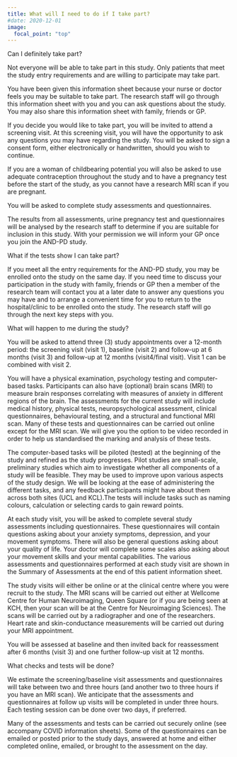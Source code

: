 ```yaml
---
title: What will I need to do if I take part?
#date: 2020-12-01
image:
  focal_point: "top"
---
```


<!--more-->

Can I definitely take part?

Not everyone will be able to take part in this study. Only patients that meet the study entry requirements and are willing to participate may take part.

You have been given this information sheet because your nurse or doctor feels you may be suitable to take part. The research staff will go through this information sheet with you and you can ask questions about the study. You may also share this information sheet with family, friends or GP.

If you decide you would like to take part, you will be invited to attend a screening visit. At this screening visit, you will have the opportunity to ask any questions you may have regarding the study. You will be asked to sign a consent form, either electronically or handwritten, should you wish to continue.

If you are a woman of childbearing potential you will also be asked to use adequate contraception throughout the study and to have a pregnancy test before the start of the study, as you cannot have a research MRI scan if you are pregnant.

You will be asked to complete study assessments and questionnaires.

The results from all assessments, urine pregnancy test and questionnaires will be analysed by the research staff to determine if you are suitable for inclusion in this study. With your permission we will inform your GP once you join the AND-PD study.

What if the tests show I can take part?

If you meet all the entry requirements for the AND-PD study, you may be enrolled onto the study on the same day. If you need time to discuss your participation in the study with family, friends or GP then a member of the research team will contact you at a later date to answer any questions you may have and to arrange a convenient time for you to return to the hospital/clinic to be enrolled onto the study. The research staff will go through the next key steps with you.

What will happen to me during the study?

You will be asked to attend three (3) study appointments over a 12-month period: the screening visit (visit 1), baseline (visit 2) and follow-up at 6 months (visit 3) and follow-up at 12 months (visit4/final visit). Visit 1 can be combined with visit 2.

You will have a physical examination, psychology testing and computer-based tasks. Participants can also have (optional) brain scans (MRI) to measure brain responses correlating with measures of anxiety in different regions of the brain. The assessments for the current study will include medical history, physical tests, neuropsychological assessment, clinical questionnaires, behavioural testing, and a structural and functional MRI scan. Many of these tests and questionnaires can be carried out online except for the MRI scan. We will give you the option to be video recorded in order to help us standardised the marking and analysis of these tests.

The computer-based tasks will be piloted (tested) at the beginning of the study and refined as the study progresses. Pilot studies are small-scale, preliminary studies which aim to investigate whether all components of a study will be feasible. They may be used to improve upon various aspects of the study design. We will be looking at the ease of administering the different tasks, and any feedback participants might have about them across both sites (UCL and KCL).The tests will include tasks such as naming colours, calculation or selecting cards to gain reward points.

At each study visit, you will be asked to complete several study assessments including questionnaires. These questionnaires will contain questions asking about your anxiety symptoms, depression, and your movement symptoms. There will also be general questions asking about your quality of life. Your doctor will complete some scales also asking about your movement skills and your mental capabilities. The various assessments and questionnaires performed at each study visit are shown in the Summary of Assessments at the end of this patient information sheet.

The study visits will either be online or at the clinical centre where you were recruit to the study.
The MRI scans will be carried out either at Wellcome Centre for Human Neuroimaging, Queen Square (or if you are being seen at KCH, then your scan will be at the Centre for Neuroimaging Sciences). The scans will be carried out by a radiographer and one of the researchers. Heart rate and skin-conductance measurements will be carried out during your MRI appointment.

You will be assessed at baseline and then invited back for reassessment after 6 months (visit 3) and one further follow-up visit at 12 months.

What checks and tests will be done?

We estimate the screening/baseline visit assessments and questionnaires will take between two and three hours (and another two to three hours if you have an MRI scan). We anticipate that the assessments and questionnaires at follow up visits will be completed in under three hours. Each testing session can be done over two days, if preferred.

Many of the assessments and tests can be carried out securely online (see accompany COVID information sheets). Some of the questionnaires can be emailed or posted prior to the study days, answered at home and either completed online, emailed, or brought to the assessment on the day.
